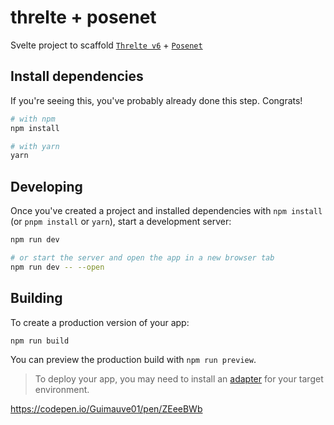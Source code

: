 # threlte + posenet

Svelte project to scaffold [`Threlte v6`](https://next.threlte.xyz/) + [`Posenet`](https://www.tensorflow.org/lite/examples/pose_estimation/overview)

## Install dependencies

If you're seeing this, you've probably already done this step. Congrats!

```bash
# with npm
npm install

# with yarn
yarn 
```

## Developing

Once you've created a project and installed dependencies with `npm install` (or `pnpm install` or `yarn`), start a development server:

```bash
npm run dev

# or start the server and open the app in a new browser tab
npm run dev -- --open
```

## Building

To create a production version of your app:

```bash
npm run build
```

You can preview the production build with `npm run preview`.

> To deploy your app, you may need to install an [adapter](https://kit.svelte.dev/docs/adapters) for your target environment.

https://codepen.io/Guimauve01/pen/ZEeeBWb